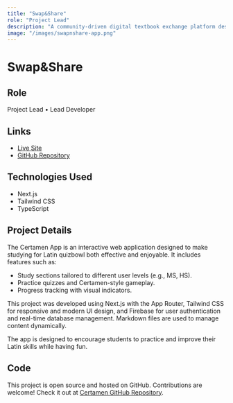 ```yaml
---
title: "Swap&Share"
role: "Project Lead"
description: "A community-driven digital textbook exchange platform designed for students at Harker"
image: "/images/swapnshare-app.png"
---
```


# Swap&Share

## Role
Project Lead • Lead Developer

## Links
- [Live Site](https://certamen.example.com)
- [GitHub Repository](https://github.com/HarkerDev/swapnshare)

## Technologies Used
- Next.js
- Tailwind CSS
- TypeScript

## Project Details
The Certamen App is an interactive web application designed to make studying for Latin quizbowl both effective and enjoyable. It includes features such as:

- Study sections tailored to different user levels (e.g., MS, HS).
- Practice quizzes and Certamen-style gameplay.
- Progress tracking with visual indicators.

This project was developed using Next.js with the App Router, Tailwind CSS for responsive and modern UI design, and Firebase for user authentication and real-time database management. Markdown files are used to manage content dynamically.

The app is designed to encourage students to practice and improve their Latin skills while having fun.

## Code
This project is open source and hosted on GitHub. Contributions are welcome! Check it out at [Certamen GitHub Repository](https://github.com/demi-zheng/certamen).
